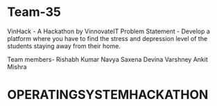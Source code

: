 # Team-35
VinHack - A Hackathon by VinnovateIT
Problem Statement - 
Develop a platform where you have to find the stress and depression level of the students staying away from their home.

Team members-
Rishabh Kumar
Navya Saxena
Devina Varshney
Ankit Mishra 
# OPERATINGSYSTEMHACKATHON
